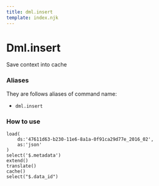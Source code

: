```yaml
---
title: dml.insert
template: index.njk
---
```


# Dml.insert

Save context into cache

### Aliases

They are follows aliases of command name:

- `dml.insert`


### How to use

```dps
load(
    ds:'47611d63-b230-11e6-8a1a-0f91ca29d77e_2016_02',
    as:'json'
)
select('$.metadata')
extend()
translate()
cache()
select("$.data_id")
```